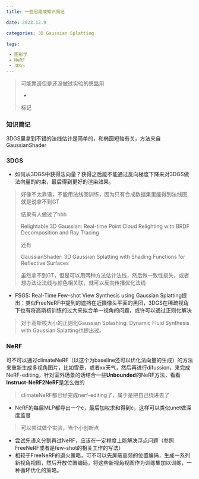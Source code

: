 ```yaml
---
title: 一些思路或知识简记

date: 2023.12.9

categories: 3D Gaussian Splatting

tags:

 - 图形学
 - NeRF
 - 3DGS
---
```


> 可能靠谱但是还没做过实验的思路用
>
> -  
>
> 标记

### 知识简记

3DGS里拿到不错的法线估计是简单的，和椭圆短轴有关，方法来自GaussianShader

### 3DGS

- 如何从3DGS中获得法向量？获得之后能不能通过反向梯度下降来对3DGS做法向量的约束，最后得到更好的渲染效果。

> 好像不太靠谱，不能用法线图训练，因为只有合成数据集里能得到法线图,就是说拿不到GT
>
> 结果有人做过了hhh
>
> Relightable 3D Gaussian: Real-time Point Cloud Relighting with BRDF Decomposition and Ray Tracing
>
> 还有
>
> GaussianShader: 3D Gaussian Splatting with Shading Functions for Reflective Surfaces
>
> 虽然拿不到GT，但是可以用两种方法估计法线，然后做一致性损失，或者想办法让法线与颜色相关联，就可以反向传播优化法线

- FSGS: Real-Time Few-shot View Synthesis using Gaussian Splatting提出：类似FreeNeRF中提到的遮挡在近摄像头平面的黑团，3DGS在稀疏视角下也有将高斯核训练的过大来拟合单一视角的问题，或许可以通过正则化解决

>对于高斯核大小的正则化Gaussian Splashing: Dynamic Fluid Synthesis with Gaussian Splatting也提出过。

### NeRF

可不可以通过climateNeRF（以这个为baseline还可以优化法向量的生成）的方法来重新生成多视角图片，比如雪景，或者xx天气，然后再进行difussion，来完成NeRF-editing，针对室外场景的话结合一些**Unbounded**的NeRF方法，看看**Instruct-NeRF2NeRF**是怎么做的

> climateNeRF都已经完成nerf-editing了，属于是把自己绕进去了

- NeRF的每层MLP都导出一个c，最后加权求和得到c，这样可以类似unet做深度监督

> 可以尝试做个实验，当个小创新点

- 尝试先语义分割再过NeRF，应该在一定程度上能解决浮点问题（参照FreeNeRF或者是few-shot的相关工作的写法）
- 相较于FreeNeRF的退火策略，可不可以先屏蔽高频的位置编码，生成一系列新视角视图，然后开放位置编码，将这些新视角视图作为训练集加以训练，一种循环优化的策略。

